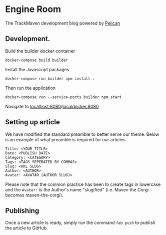 # Engine Room

The TrackMaven development blog powered by [Pelican](http://pelican.readthedocs.org/en/3.4.0/)

## Development.

Build the builder docker container
```
docker-compose build builder
```

Install the Javascript packages
```
docker-compose run builder npm install .
```

Then run the application
```
docker-compose run --service-ports builder npm start
```

Navigate to [localhost:8080](http://localhost:8080)/[localdocker:8080](http://localdocker:8080)

## Setting up article

We have modified the standard preamble to better serve our theme. Below is an example of what preamble is required for our articles.

```
Title: <YOUR TITLE>
Date: <PUBLISH DATE>
Category: <CATEGORY>
Tags: <TAGS SEPERATED BY COMMAS>
Slug: <URL SLUG>
Author: <AUTHOR>
Avatar: <AVATAR (AUTHOR SLUG)>
```

Please note that the common practice has been to create tags in lowercase and the `Avatar:` is the Author's name "slugified" (i.e. Maven the Corgi becomes maven-the-corgi).

## Publishing

Once a new article is ready, simply run the command `fab push` to publish the article to GitHub.
